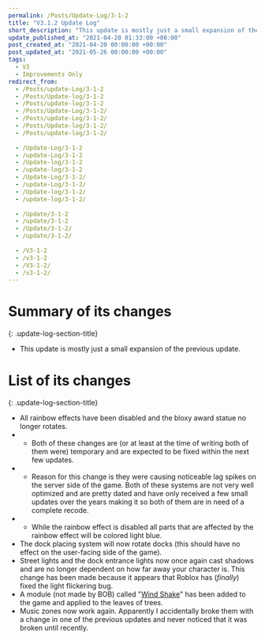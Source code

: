 ```yaml
---
permalink: /Posts/Update-Log/3-1-2
title: "V3.1.2 Update Log"
short_description: "This update is mostly just a small expansion of the previous update."
update_published_at: "2021-04-20 01:33:00 +00:00"
post_created_at: "2021-04-20 00:00:00 +00:00"
post_updated_at: "2021-05-26 00:00:00 +00:00"
tags:
  - V3
  - Improvements Only
redirect_from:
  - /Posts/update-Log/3-1-2
  - /Posts/Update-log/3-1-2
  - /Posts/update-log/3-1-2
  - /Posts/Update-Log/3-1-2/
  - /Posts/update-Log/3-1-2/
  - /Posts/Update-log/3-1-2/
  - /Posts/update-log/3-1-2/
  
  - /Update-Log/3-1-2
  - /update-Log/3-1-2
  - /Update-log/3-1-2
  - /update-log/3-1-2
  - /Update-Log/3-1-2/
  - /update-Log/3-1-2/
  - /Update-log/3-1-2/
  - /update-log/3-1-2/
  
  - /Update/3-1-2
  - /update/3-1-2
  - /Update/3-1-2/
  - /update/3-1-2/
  
  - /V3-1-2
  - /v3-1-2
  - /V3-1-2/
  - /v3-1-2/
---
```


# Summary of its changes
{: .update-log-section-title}

* This update is mostly just a small expansion of the previous update.

# List of its changes
{: .update-log-section-title}

* All rainbow effects have been disabled and the bloxy award statue no longer rotates.
* * Both of these changes are (or at least at the time of writing both of them were) temporary and are expected to be fixed within the next few updates.
* * Reason for this change is they were causing noticeable lag spikes on the server side of the game. Both of these systems are not very well optimized and are pretty dated and have only received a few small updates over the years making it so both of them are in need of a complete recode.
* * While the rainbow effect is disabled all parts that are affected by the rainbow effect will be colored light blue.
* The dock placing system will now rotate docks (this should have no effect on the user-facing side of the game).
* Street lights and the dock entrance lights now once again cast shadows and are no longer dependent on how far away your character is. This change has been made because it appears that Roblox has (*finally*) fixed the light flickering bug.
* A module (not made by BOB) called "[Wind Shake](https://devforum.roblox.com/t//1039806)" has been added to the game and applied to the leaves of trees.
* Music zones now work again. Apparently I accidentally broke them with a change in one of the previous updates and never noticed that it was broken until recently.
